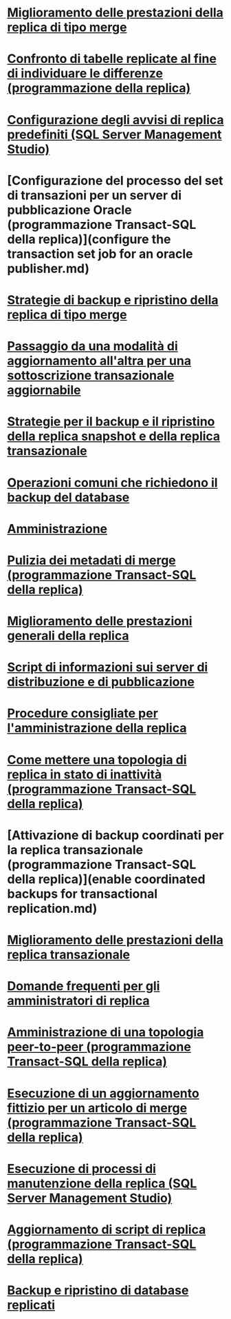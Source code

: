 # [Miglioramento delle prestazioni della replica di tipo merge](enhance-merge-replication-performance.md)
# [Confronto di tabelle replicate al fine di individuare le differenze (programmazione della replica)](compare-replicated-tables-for-differences-replication-programming.md)
# [Configurazione degli avvisi di replica predefiniti (SQL Server Management Studio)](configure-predefined-replication-alerts-sql-server-management-studio.md)
# [Configurazione del processo del set di transazioni per un server di pubblicazione Oracle (programmazione Transact-SQL della replica)](configure the transaction set job for an oracle publisher.md)
# [Strategie di backup e ripristino della replica di tipo merge](strategies-for-backing-up-and-restoring-merge-replication.md)
# [Passaggio da una modalità di aggiornamento all'altra per una sottoscrizione transazionale aggiornabile](switch-between-update-modes-for-an-updatable-transactional-subscription.md)
# [Strategie per il backup e il ripristino della replica snapshot e della replica transazionale](strategies-for-backing-up-and-restoring-snapshot-and-transactional-replication.md)
# [Operazioni comuni che richiedono il backup del database](common-actions-requiring-an-updated-backup.md)
# [Amministrazione](administration-replication.md)
# [Pulizia dei metadati di merge (programmazione Transact-SQL della replica)](clean-up-merge-metadata-replication-transact-sql-programming.md)
# [Miglioramento delle prestazioni generali della replica](enhance-general-replication-performance.md)
# [Script di informazioni sui server di distribuzione e di pubblicazione](distributor-and-publisher-information-script.md)
# [Procedure consigliate per l'amministrazione della replica](best-practices-for-replication-administration.md)
# [Come mettere una topologia di replica in stato di inattività (programmazione Transact-SQL della replica)](quiesce-a-replication-topology-replication-transact-sql-programming.md)
# [Attivazione di backup coordinati per la replica transazionale (programmazione Transact-SQL della replica)](enable coordinated backups for transactional replication.md)
# [Miglioramento delle prestazioni della replica transazionale](enhance-transactional-replication-performance.md)
# [Domande frequenti per gli amministratori di replica](frequently-asked-questions-for-replication-administrators.md)
# [Amministrazione di una topologia peer-to-peer (programmazione Transact-SQL della replica)](administer-a-peer-to-peer-topology-replication-transact-sql-programming.md)
# [Esecuzione di un aggiornamento fittizio per un articolo di merge (programmazione Transact-SQL della replica)](perform-a-dummy-update-for-a-merge-article-replication-transact-sql-programming.md)
# [Esecuzione di processi di manutenzione della replica (SQL Server Management Studio)](run-replication-maintenance-jobs-sql-server-management-studio.md)
# [Aggiornamento di script di replica (programmazione Transact-SQL della replica)](upgrade-replication-scripts-replication-transact-sql-programming.md)
# [Backup e ripristino di database replicati](back-up-and-restore-replicated-databases.md)
